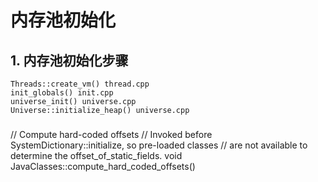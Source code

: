 # 内存池初始化

## 1. 内存池初始化步骤
`Threads::create_vm() thread.cpp` </br>
`init_globals() init.cpp` </br>
`universe_init() universe.cpp` </br>
`Universe::initialize_heap() universe.cpp` </br>
###


// Compute hard-coded offsets
// Invoked before SystemDictionary::initialize, so pre-loaded classes
// are not available to determine the offset_of_static_fields.
void JavaClasses::compute_hard_coded_offsets()